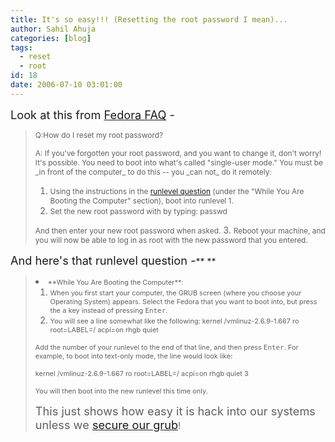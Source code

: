 ```yaml
---
title: It's so easy!!! (Resetting the root password I mean)...
author: Sahil Ahuja
categories: [blog]
tags:
  - reset
  - root
id: 18
date: 2006-07-10 03:01:00
---
```


<span style="font-size:130%;">Look at this from  [Fedora FAQ](http://www.fedorafaq.org/basics/) -</span>
> <span style="font-size:85%;">Q:How do I reset my root password? </span>
> 
> <div><span style="font-size:85%;">A: If you've forgotten your root password, and you want to change it, don't worry!  It's possible. You need to boot into what's called "single-user  mode." You must be _in front of the computer_ to do this --  you _can not_ do it remotely: </span>
> 
> 
> 1.  <span style="font-size:85%;">Using the instructions in the [runlevel question](http://www.fedorafaq.org/basics/#runlevel) (under the "While You Are Booting the      Computer" section), boot into runlevel 1.</span>
> 2.  <span style="font-size:85%;">Set the new root password with by typing: </span><span style="font-size:85%;">passwd</span>
> 
> 
> <span style="font-size:85%;">And then enter your new root password when asked.</span>
> 3.  <span style="font-size:85%;">Reboot your machine, and you will now be able to log in as root with      the new password that you entered.</span>
> 
> </div>
<span style="font-size:130%;">And here's that runlevel question -</span>**
**
> <li><span style="font-size:78%;">**While You Are Booting the Computer**: </span>
> 
> 
> 1.  <span style="font-size:78%;">When you first start your computer, the GRUB screen (where you         choose your Operating System) appears. Select the Fedora that          you want to boot into, but press the <kbd>a</kbd> key instead of          pressing <kbd>Enter</kbd>.</span>
> 2.  <span style="font-size:78%;">You will see a line somewhat like the following: </span><span style="font-size:78%;">kernel /vmlinuz-2.6.9-1.667 ro            root=LABEL=/ acpi=on rhgb quiet</span>
> 
> 
> <span style="font-size:78%;">Add the number of your runlevel to the end of that line, and then           press <kbd>Enter</kbd>. For example, to boot into text-only mode,           the line would look like:</span>
> 
> 
> <span style="font-size:78%;">kernel /vmlinuz-2.6.9-1.667 ro           root=LABEL=/ acpi=on rhgb quiet 3</span>
> 
> <span style="font-size:78%;">You will then boot into the new runlevel this time only.</span></li>
<span style="font-size:130%;">This just shows how easy it is hack into our systems unless we [secure our grub](http://wiki.linuxquestions.org/wiki/Securing_GRUB)</span>!